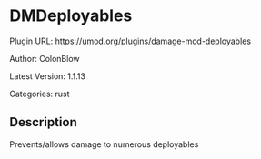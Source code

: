 # DMDeployables

Plugin URL: https://umod.org/plugins/damage-mod-deployables

Author: ColonBlow

Latest Version: 1.1.13

Categories: rust

## Description

Prevents/allows damage to numerous deployables
